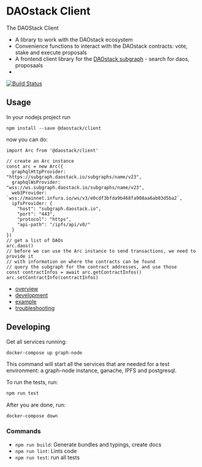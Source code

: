 # DAOstack Client

The DAOStack Client  
* A library to work with the DAOstack ecosystem
* Convenience functions to interact with the DAOstack contracts: vote, stake and execute proposals
* A frontend client library for the [DAOstack subgraph](https://github.com/daostack/subgraph) - search for daos, proposaals
*

[![Build Status](https://travis-ci.com/daostack/client.svg?token=aXt9zApRNkfx8zDMypWx&branch=master)](https://travis-ci.com/daostack/client)

## Usage

In your nodejs project run

```
npm install --save @daostack/client
```
now you can do:
```
import Arc from '@daostack/client'

// create an Arc instance
const arc = new Arc({
  graphqlHttpProvider: "https://subgraph.daostack.io/subgraphs/name/v23",
  graphqlWsProvider: "wss://ws.subgraph.daostack.io/subgraphs/name/v23",
  web3Provider: `wss://mainnet.infura.io/ws/v3/e0cdf3bfda9b468fa908aa6ab03d5ba2`,
  ipfsProvider: {
    "host": "subgraph.daostack.io",
    "port": "443",
    "protocol": "https",
    "api-path": "/ipfs/api/v0/"
  }
})
// get a list of DAOs
arc.daos()
// before we can use the Arc instance to send transactions, we need to provide it
// with information on where the contracts can be found
// query the subgraph for the contract addresses, and use those
const contractInfos = await arc.getContractInfos()
arc.setContractInfo(contractInfos)

```

* [overview](./documentation/overview.md)
* [development](./documentation/development.md)
* [example](./documentation/example-session.md)
* [troubleshooting](./documentation/troubleshooting.md)

## Developing

Get all services running:

```sh
docker-compose up graph-node
```

This command will start all the services that are needed for a test environment: a graph-node instance, ganache, IPFS and postgresql.


To run the tests, run:
```sh
npm run test
```

After you are done, run:
```
docker-compose down
```


### Commands


 - `npm run build`: Generate bundles and typings, create docs
 - `npm run lint`: Lints code
 - `npm run test`: run all tests
